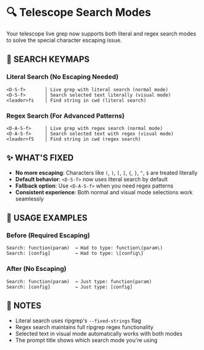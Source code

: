 # 🔍 Telescope Search Modes

Your telescope live grep now supports both literal and regex search modes to solve the special character escaping issue.

## 🎯 **SEARCH KEYMAPS**

### **Literal Search (No Escaping Needed)**
```
<D-S-f>       │ Live grep with literal search (normal mode)
<D-S-f>       │ Search selected text literally (visual mode)
<leader>fs    │ Find string in cwd (literal search)
```

### **Regex Search (For Advanced Patterns)**
```
<D-A-S-f>     │ Live grep with regex search (normal mode)
<D-A-S-f>     │ Search selected text with regex (visual mode)
<leader>fS    │ Find string in cwd (regex search)
```

## ✨ **WHAT'S FIXED**

- **No more escaping**: Characters like `(`, `)`, `[`, `]`, `{`, `}`, `^`, `$` are treated literally
- **Default behavior**: `<D-S-f>` now uses literal search by default
- **Fallback option**: Use `<D-A-S-f>` when you need regex patterns
- **Consistent experience**: Both normal and visual mode selections work seamlessly

## 🚀 **USAGE EXAMPLES**

### Before (Required Escaping)
```
Search: function(param)  → Had to type: function\(param\)
Search: [config]         → Had to type: \[config\]
```

### After (No Escaping)
```
Search: function(param)  → Just type: function(param)
Search: [config]         → Just type: [config]
```

## 📝 **NOTES**

- Literal search uses ripgrep's `--fixed-strings` flag
- Regex search maintains full ripgrep regex functionality
- Selected text in visual mode automatically works with both modes
- The prompt title shows which search mode you're using
